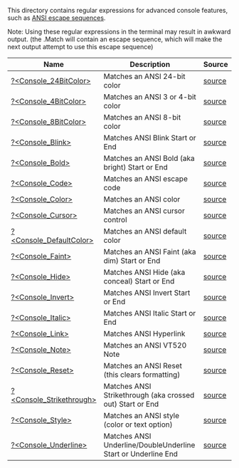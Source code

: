 This directory contains regular expressions for advanced console features, such as [ANSI escape sequences](https://en.wikipedia.org/wiki/ANSI_escape_code).

Note:  Using these regular expressions in the terminal may result in awkward output.  (the .Match will contain an escape sequence, which will make the next output attempt to use this escape sequence)


|Name                                               |Description                                                  |Source                                  |
|---------------------------------------------------|-------------------------------------------------------------|----------------------------------------|
|[?<Console_24BitColor>](24BitColor.regex.txt)      |Matches an ANSI 24-bit color                                 |[source](24BitColor.regex.source.ps1)   |
|[?<Console_4BitColor>](4BitColor.regex.txt)        |Matches an ANSI 3 or 4-bit color                             |[source](4BitColor.regex.source.ps1)    |
|[?<Console_8BitColor>](8BitColor.regex.txt)        |Matches an ANSI 8-bit color                                  |[source](8BitColor.regex.source.ps1)    |
|[?<Console_Blink>](Blink.regex.txt)                |Matches ANSI Blink Start or End                              |[source](Blink.regex.source.ps1)        |
|[?<Console_Bold>](Bold.regex.txt)                  |Matches an ANSI Bold (aka bright) Start or End               |[source](Bold.regex.source.ps1)         |
|[?<Console_Code>](Code.regex.txt)                  |Matches an ANSI escape code                                  |[source](Code.regex.source.ps1)         |
|[?<Console_Color>](Color.regex.txt)                |Matches an ANSI color                                        |[source](Color.regex.source.ps1)        |
|[?<Console_Cursor>](Cursor.regex.txt)              |Matches an ANSI cursor control                               |[source](Cursor.regex.source.ps1)       |
|[?<Console_DefaultColor>](DefaultColor.regex.txt)  |Matches an ANSI default color                                |[source](DefaultColor.regex.source.ps1) |
|[?<Console_Faint>](Faint.regex.txt)                |Matches an ANSI Faint (aka dim) Start or End                 |[source](Faint.regex.source.ps1)        |
|[?<Console_Hide>](Hide.regex.txt)                  |Matches ANSI Hide (aka conceal) Start or End                 |[source](Hide.regex.source.ps1)         |
|[?<Console_Invert>](Invert.regex.txt)              |Matches ANSI Invert Start or End                             |[source](Invert.regex.source.ps1)       |
|[?<Console_Italic>](Italic.regex.txt)              |Matches ANSI Italic Start or End                             |[source](Italic.regex.source.ps1)       |
|[?<Console_Link>](Link.regex.txt)                  |Matches ANSI Hyperlink                                       |[source](Link.regex.source.ps1)         |
|[?<Console_Note>](Note.regex.txt)                  |Matches an ANSI VT520 Note                                   |[source](Note.regex.source.ps1)         |
|[?<Console_Reset>](Reset.regex.txt)                |Matches an ANSI Reset (this clears formatting)               |[source](Reset.regex.source.ps1)        |
|[?<Console_Strikethrough>](Strikethrough.regex.txt)|Matches ANSI Strikethrough (aka crossed out) Start or End    |[source](Strikethrough.regex.source.ps1)|
|[?<Console_Style>](Style.regex.txt)                |Matches an ANSI style (color or text option)                 |[source](Style.regex.source.ps1)        |
|[?<Console_Underline>](Underline.regex.txt)        |Matches ANSI Underline/DoubleUnderline Start or Underline End|[source](Underline.regex.source.ps1)    |


